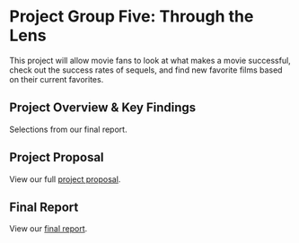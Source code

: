 # Project Group Five: Through the Lens #
This project will allow movie fans to look at what makes a movie successful, check out the success rates of sequels, and find new favorite films based on their current favorites.

## Project Overview & Key Findings ##
Selections from our final report.

## Project Proposal ##
View our full [project proposal](https://docs.google.com/document/d/1JHppvpLnaqwBbRy21NopNgkC35ulRRETCe-9cyeDX0U/edit?usp=sharing).

## Final Report ##
View our [final report](https://docs.google.com/document/d/1fuaFwj_PxujkXpxN4j_xKaGuVi-s1hda2Fo94Jl5Dkk/edit?usp=sharing).
